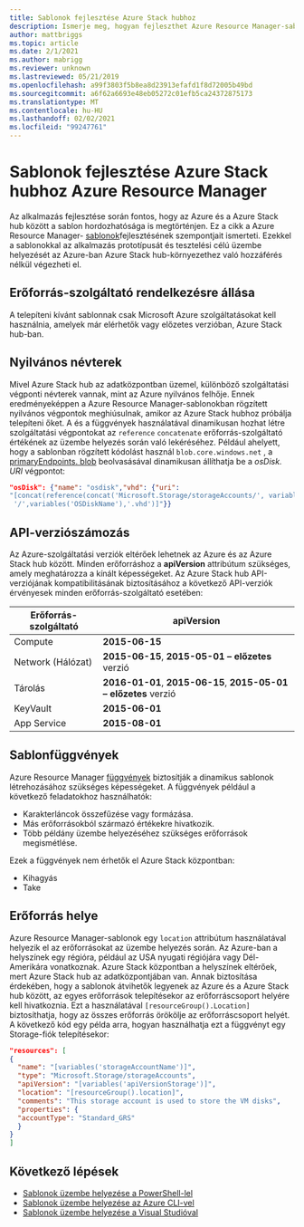 ```yaml
---
title: Sablonok fejlesztése Azure Stack hubhoz
description: Ismerje meg, hogyan fejleszthet Azure Resource Manager-sablonokat az Azure és az Azure Stack hub közötti alkalmazás-hordozhatósághoz.
author: mattbriggs
ms.topic: article
ms.date: 2/1/2021
ms.author: mabrigg
ms.reviewer: unknown
ms.lastreviewed: 05/21/2019
ms.openlocfilehash: a99f3803f5b8ea8d23913efafd1f8d72005b49bd
ms.sourcegitcommit: a6f62a6693e48eb05272c01efb5ca24372875173
ms.translationtype: MT
ms.contentlocale: hu-HU
ms.lasthandoff: 02/02/2021
ms.locfileid: "99247761"
---
```

# <a name="develop-templates-for-azure-stack-hub-with-azure-resource-manager"></a>Sablonok fejlesztése Azure Stack hubhoz Azure Resource Manager

Az alkalmazás fejlesztése során fontos, hogy az Azure és a Azure Stack hub között a sablon hordozhatósága is megtörténjen. Ez a cikk a Azure Resource Manager- [sablonok](https://download.microsoft.com/download/E/A/4/EA4017B5-F2ED-449A-897E-BD92E42479CE/Getting_Started_With_Azure_Resource_Manager_white_paper_EN_US.pdf)fejlesztésének szempontjait ismerteti. Ezekkel a sablonokkal az alkalmazás prototípusát és tesztelési célú üzembe helyezését az Azure-ban Azure Stack hub-környezethez való hozzáférés nélkül végezheti el.

## <a name="resource-provider-availability"></a>Erőforrás-szolgáltató rendelkezésre állása

A telepíteni kívánt sablonnak csak Microsoft Azure szolgáltatásokat kell használnia, amelyek már elérhetők vagy előzetes verzióban, Azure Stack hub-ban.

## <a name="public-namespaces"></a>Nyilvános névterek

Mivel Azure Stack hub az adatközpontban üzemel, különböző szolgáltatási végponti névterek vannak, mint az Azure nyilvános felhője. Ennek eredményeképpen a Azure Resource Manager-sablonokban rögzített nyilvános végpontok meghiúsulnak, amikor az Azure Stack hubhoz próbálja telepíteni őket. A és a függvények használatával dinamikusan hozhat létre szolgáltatási végpontokat az `reference` `concatenate` erőforrás-szolgáltató értékének az üzembe helyezés során való lekéréséhez. Például ahelyett, hogy a sablonban rögzített kódolást használ `blob.core.windows.net` , a [primaryEndpoints. blob](https://github.com/Azure/AzureStack-QuickStart-Templates/blob/master/101-vm-windows-create/azuredeploy.json#L175) beolvasásával dinamikusan állíthatja be a *osDisk. URI* végpontot:

```json
"osDisk": {"name": "osdisk","vhd": {"uri":
"[concat(reference(concat('Microsoft.Storage/storageAccounts/', variables('storageAccountName')), '2015-06-15').primaryEndpoints.blob, variables('vmStorageAccountContainerName'),
 '/',variables('OSDiskName'),'.vhd')]"}}
```

## <a name="api-versioning"></a>API-verziószámozás

Az Azure-szolgáltatási verziók eltérőek lehetnek az Azure és az Azure Stack hub között. Minden erőforráshoz a **apiVersion** attribútum szükséges, amely meghatározza a kínált képességeket. Az Azure Stack hub API-verziójának kompatibilitásának biztosításához a következő API-verziók érvényesek minden erőforrás-szolgáltató esetében:

| Erőforrás-szolgáltató | apiVersion |
| --- | --- |
| Compute |**2015-06-15** |
| Network (Hálózat) |**2015-06-15**, **2015-05-01 – előzetes** verzió |
| Tárolás |**2016-01-01**, **2015-06-15**, **2015-05-01 – előzetes** verzió |
| KeyVault | **2015-06-01** |
| App Service |**2015-08-01** |

## <a name="template-functions"></a>Sablonfüggvények

Azure Resource Manager [függvények](/azure/azure-resource-manager/resource-group-template-functions) biztosítják a dinamikus sablonok létrehozásához szükséges képességeket. A függvények például a következő feladatokhoz használhatók:

* Karakterláncok összefűzése vagy formázása.
* Más erőforrásokból származó értékekre hivatkozik.
* Több példány üzembe helyezéséhez szükséges erőforrások megismétlése.

Ezek a függvények nem érhetők el Azure Stack központban:

* Kihagyás
* Take

## <a name="resource-location"></a>Erőforrás helye

Azure Resource Manager-sablonok egy `location` attribútum használatával helyezik el az erőforrásokat az üzembe helyezés során. Az Azure-ban a helyszínek egy régióra, például az USA nyugati régiójára vagy Dél-Amerikára vonatkoznak. Azure Stack központban a helyszínek eltérőek, mert Azure Stack hub az adatközpontjában van. Annak biztosítása érdekében, hogy a sablonok átvihetők legyenek az Azure és a Azure Stack hub között, az egyes erőforrások telepítésekor az erőforráscsoport helyére kell hivatkoznia. Ezt a használatával `[resourceGroup().Location]` biztosíthatja, hogy az összes erőforrás örökölje az erőforráscsoport helyét. A következő kód egy példa arra, hogyan használhatja ezt a függvényt egy Storage-fiók telepítésekor:

```json
"resources": [
{
  "name": "[variables('storageAccountName')]",
  "type": "Microsoft.Storage/storageAccounts",
  "apiVersion": "[variables('apiVersionStorage')]",
  "location": "[resourceGroup().location]",
  "comments": "This storage account is used to store the VM disks",
  "properties": {
  "accountType": "Standard_GRS"
  }
}
]
```

## <a name="next-steps"></a>Következő lépések

* [Sablonok üzembe helyezése a PowerShell-lel](azure-stack-deploy-template-powershell.md)
* [Sablonok üzembe helyezése az Azure CLI-vel](azure-stack-deploy-template-command-line.md)
* [Sablonok üzembe helyezése a Visual Studióval](azure-stack-deploy-template-visual-studio.md)
